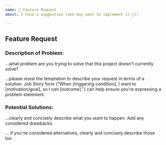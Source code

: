 ```yaml
---
name: 🚀 Feature Request
about: I have a suggestion (and may want to implement it 🙂)!

---
```


## Feature Request

### Description of Problem:
...what *problem* are you trying to solve that this project doesn't currently solve?

...please resist the temptation to describe your request in terms of a solution.  Job Story form ("When [triggering condition], I want to [motivation/goal], so I can [outcome].") can help ensure you're expressing a problem statement.

### Potential Solutions:
...clearly and concisely describe what you want to happen. Add any considered drawbacks.

... if you've considered alternatives, clearly and concisely describe those too

